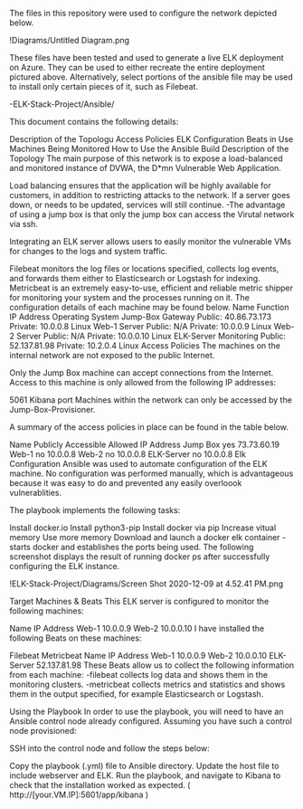 The files in this repository were used to configure the network depicted below.

!Diagrams/Untitled Diagram.png

These files have been tested and used to generate a live ELK deployment on Azure. They can be used to either recreate the entire deployment pictured above. Alternatively, select portions of the ansible file may be used to install only certain pieces of it, such as Filebeat.

-ELK-Stack-Project/Ansible/

This document contains the following details:

Description of the Topologu
Access Policies
ELK Configuration
Beats in Use
Machines Being Monitored
How to Use the Ansible Build
Description of the Topology
The main purpose of this network is to expose a load-balanced and monitored instance of DVWA, the D*mn Vulnerable Web Application.

Load balancing ensures that the application will be highly available for customers, in addition to restricting attacks to the network. If a server goes down, or needs to be updated, services will still continue. -The advantage of using a jump box is that only the jump box can access the Virutal network via ssh.

Integrating an ELK server allows users to easily monitor the vulnerable VMs for changes to the logs and system traffic.

Filebeat monitors the log files or locations specified, collects log events, and forwards them either to Elasticsearch or Logstash for indexing.
Metricbeat is an extremely easy-to-use, efficient and reliable metric shipper for monitoring your system and the processes running on it. The configuration details of each machine may be found below.
Name	Function	IP Address	Operating System
Jump-Box	Gateway	Public: 40.86.73.173 Private: 10.0.0.8	Linux
Web-1	Server	Public: N/A Private: 10.0.0.9	Linux
Web-2	Server	Public: N/A Private: 10.0.0.10	Linux
ELK-Server	Monitoring	Public: 52.137.81.98 Private: 10.2.0.4	Linux
Access Policies
The machines on the internal network are not exposed to the public Internet.

Only the Jump Box machine can accept connections from the Internet. Access to this machine is only allowed from the following IP addresses:

5061 Kibana port
Machines within the network can only be accessed by the Jump-Box-Provisioner.

A summary of the access policies in place can be found in the table below.

Name	Publicly Accessible	Allowed IP Address
Jump Box	yes	73.73.60.19
Web-1	no	10.0.0.8
Web-2	no	10.0.0.8
ELK-Server	no	10.0.0.8
Elk Configuration
Ansible was used to automate configuration of the ELK machine. No configuration was performed manually, which is advantageous because it was easy to do and prevented any easily overloook vulnerablities.

The playbook implements the following tasks:

Install docker.io
Install python3-pip
Install docker via pip
Increase vitual memory
Use more memory
Download and launch a docker elk container - starts docker and establishes the ports being used.
The following screenshot displays the result of running docker ps after successfully configuring the ELK instance.

!ELK-Stack-Project/Diagrams/Screen Shot 2020-12-09 at 4.52.41 PM.png

Target Machines & Beats
This ELK server is configured to monitor the following machines:

Name	IP Address
Web-1	10.0.0.9
Web-2	10.0.0.10
I have installed the following Beats on these machines:

Filebeat
Metricbeat
Name	IP Address
Web-1	10.0.0.9
Web-2	10.0.0.10
ELK-Server	52.137.81.98
These Beats allow us to collect the following information from each machine: -filebeat collects log data and shows them in the monitoring clusters. -metricbeat collects metrics and statistics and shows them in the output specified, for example Elasticsearch or Logstash.

Using the Playbook
In order to use the playbook, you will need to have an Ansible control node already configured. Assuming you have such a control node provisioned:

SSH into the control node and follow the steps below:

Copy the playbook (.yml) file to Ansible directory.
Update the host file to include webserver and ELK.
Run the playbook, and navigate to Kibana to check that the installation worked as expected. ( http://[your.VM.IP]:5601/app/kibana )
